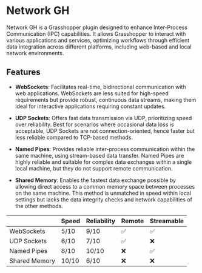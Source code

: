 # Network GH

Network GH is a Grasshopper plugin designed to enhance Inter-Process Communication (IPC) capabilities. It allows Grasshopper to interact with various applications and services, optimizing workflows through efficient data integration across different platforms, including web-based and local network environments.

## Features

- **WebSockets**: Facilitates real-time, bidirectional communication with web applications. WebSockets are less suited for high-speed requirements but provide robust, continuous data streams, making them ideal for interactive applications requiring constant updates.

- **UDP Sockets**: Offers fast data transmission via UDP, prioritizing speed over reliability. Best for scenarios where occasional data loss is acceptable, UDP Sockets are not connection-oriented, hence faster but less reliable compared to TCP-based methods.

- **Named Pipes**: Provides reliable inter-process communication within the same machine, using stream-based data transfer. Named Pipes are highly reliable and suitable for complex data exchanges within a single local machine, but they do not support remote communication.

- **Shared Memory**: Enables the fastest data exchange possible by allowing direct access to a common memory space between processes on the same machine. This method is unmatched in speed within local settings but lacks the data integrity checks and network capabilities of the other methods.

|               | Speed | Reliability | Remote | Streamable |
| ------------- | ----- | ----------- | ------ | ---------- |
| WebSockets    | 5/10  | 9/10        | ✅      | ✅          |
| UDP Sockets   | 6/10  | 7/10        | ✅      | ❌          |
| Named Pipes   | 8/10  | 10/10       | ❌      | ✅          |
| Shared Memory | 10/10 | 6/10        | ❌      | ❌          |

